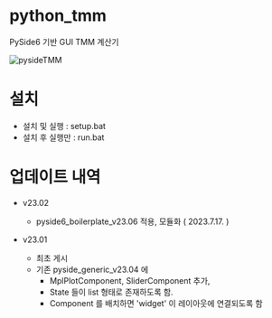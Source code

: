 # python_tmm
PySide6 기반 GUI TMM 계산기

![pysideTMM](https://github.com/active0831/comphy/assets/91447903/65c673cc-125a-44d4-8f30-05afffdbeb3a)

# 설치 
 - 설치 및 실행 : setup.bat
 - 설치 후 실행만 : run.bat

# 업데이트 내역
  - v23.02
    - pyside6_boilerplate_v23.06 적용, 모듈화 ( 2023.7.17. )

  - v23.01
    - 최초 게시
    - 기존 pyside_generic_v23.04 에
      - MplPlotComponent, SliderComponent 추가, 
      - State 들이 list 형태로 존재하도록 함.
      - Component 를 배치하면 'widget' 이 레이아웃에 연결되도록 함

